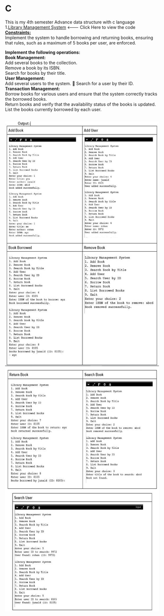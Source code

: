 # C
This is my 4th semester Advance data structure with c language
<br>
1.<a href="main.c">Library Management System</a> <--- Click Here to view the code<br>
<b><u>Constraints:</u></b><br>
Implement the system to handle borrowing and returning books, ensuring that rules, such as a maximum of 5 books per user, are enforced. <br>

<b>Implement the following operations:</b><br> 
<b>Book Management: </b><br>
Add several books to the collection. <br>
Remove a book by its ISBN. <br>
Search for books by their title. <br>
<b>User Management: </b><br>
Add several users to the system.  	Search for a user by their ID.<br> 
<b>Transaction Management: </b><br>
Borrow books for various users and ensure that the system correctly tracks the borrowed books. <br>
Return books and verify that the availability status of the books is updated. <br>
List the books currently borrowed by each user. <br>

<br>
<img src="1.JPG" width="700" height="800"><br>
<img src="2.JPG" width="700" height="800"><br>
